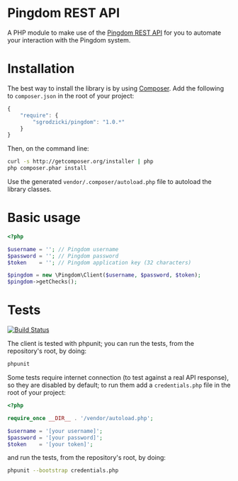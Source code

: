 Pingdom REST API
================

A PHP module to make use of the [Pingdom REST API](http://www.pingdom.com/services/api-documentation-rest/) for you to automate your interaction with the Pingdom system.

Installation
============

The best way to install the library is by using [Composer](http://getcomposer.org). Add the following to `composer.json` in the root of your project:

``` javascript
{ 
    "require": {
        "sgrodzicki/pingdom": "1.0.*"
    }
}
```

Then, on the command line:

``` bash
curl -s http://getcomposer.org/installer | php
php composer.phar install
```

Use the generated `vendor/.composer/autoload.php` file to autoload the library classes.

Basic usage
===================

```php
<?php

$username = ''; // Pingdom username
$password = ''; // Pingdom password
$token    = ''; // Pingdom application key (32 characters)

$pingdom = new \Pingdom\Client($username, $password, $token);
$pingdom->getChecks();
```

Tests
=====

[![Build Status](https://secure.travis-ci.org/sgrodzicki/pingdom.png?branch=master)](http://travis-ci.org/sgrodzicki/pingdom)

The client is tested with phpunit; you can run the tests, from the repository's root, by doing:

``` bash
phpunit
```

Some tests require internet connection (to test against a real API response), so they are disabled by default; to run them add a `credentials.php` file in the root of your project:

```php
<?php

require_once __DIR__ . '/vendor/autoload.php';

$username = '[your username]';
$password = '[your password]';
$token    = '[your token]';
```

and run the tests, from the repository's root, by doing:

``` bash
phpunit --bootstrap credentials.php
```